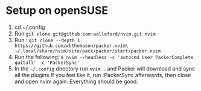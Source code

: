 # Setup on openSUSE

1. cd ~/.config
2. Run `git clone git@github.com:walleford/nvim.git nvim`
4. Run : `git clone --depth 1 https://github.com/wbthomason/packer.nvim\
 ~/.local/share/nvim/site/pack/packer/start/packer.nvim`
5. Run the following: `$ nvim --headless -c 'autocmd User PackerComplete quitall' -c 'PackerSync'`
6. In the `~/.config` directory run `nvim .` and Packer will download and sync all the plugins
   If you feel like it, run :PackerSync afterwards, then close and open nvim again. Everything should be good.
